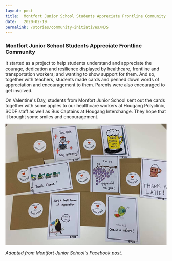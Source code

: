 ```yaml
---
layout: post
title:  Montfort Junior School Students Appreciate Frontline Community
date:   2020-02-19
permalink: /stories/community-initiatives/MJS
---
```


### Montfort Junior School Students Appreciate Frontline Community

It started as a project to help students understand and appreciate the courage, dedication and resilience displayed by healthcare, frontline and transportation workers; and wanting to show support for them. And so, together with teachers, students made cards and penned down words of appreciation and encouragement to them. Parents were also encouraged to get involved.

On Valentine's Day, students from Monfort Junior School sent out the cards together with some apples to our healthcare workers at Hougang Polyclinic, SCDF staff as well as Bus Captains at Hougang Interchange. They hope that it brought some smiles and encouragement.

![MJS](/images/stories/MJS.jpg)

_Adapted from Montfort Junior School's Facebook [post](https://www.facebook.com/montfortjuniorschool/posts/3455358744479696?__tn__=-R)._
